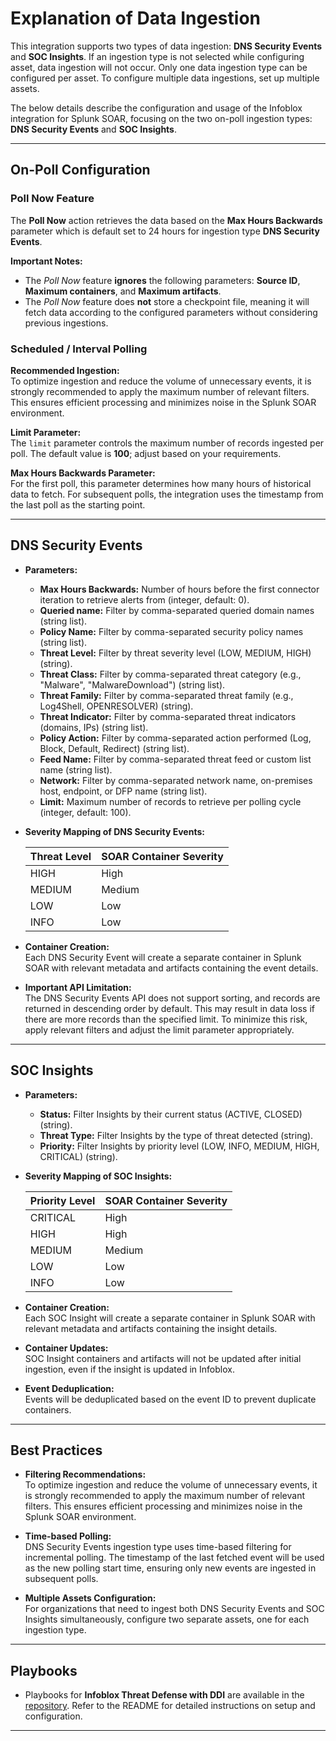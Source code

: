 # Explanation of Data Ingestion

This integration supports two types of data ingestion: **DNS Security Events** and **SOC Insights**. If an ingestion type is not selected while configuring asset, data ingestion will not occur. Only one data ingestion type can be configured per asset. To configure multiple data ingestions, set up multiple assets.

The below details describe the configuration and usage of the Infoblox integration for Splunk SOAR, focusing on the two on-poll ingestion types: **DNS Security Events** and **SOC Insights**.

______________________________________________________________________

## On-Poll Configuration

### Poll Now Feature

The **Poll Now** action retrieves the data based on the **Max Hours Backwards** parameter which is default set to 24 hours for ingestion type **DNS Security Events**.

**Important Notes:**

- The *Poll Now* feature **ignores** the following parameters: **Source ID**, **Maximum containers**, and **Maximum artifacts**.
- The *Poll Now* feature does **not** store a checkpoint file, meaning it will fetch data according to the configured parameters without considering previous ingestions.

### Scheduled / Interval Polling

**Recommended Ingestion:**\
To optimize ingestion and reduce the volume of unnecessary events, it is strongly recommended to apply the maximum number of relevant filters. This ensures efficient processing and minimizes noise in the Splunk SOAR environment.

**Limit Parameter:**\
The `limit` parameter controls the maximum number of records ingested per poll. The default value is **100**; adjust based on your requirements.

**Max Hours Backwards Parameter:**\
For the first poll, this parameter determines how many hours of historical data to fetch. For subsequent polls, the integration uses the timestamp from the last poll as the starting point.

______________________________________________________________________

## DNS Security Events

- **Parameters:**

  - **Max Hours Backwards:** Number of hours before the first connector iteration to retrieve alerts from (integer, default: 0).
  - **Queried name:** Filter by comma-separated queried domain names (string list).
  - **Policy Name:** Filter by comma-separated security policy names (string list).
  - **Threat Level:** Filter by threat severity level (LOW, MEDIUM, HIGH) (string).
  - **Threat Class:** Filter by comma-separated threat category (e.g., "Malware", "MalwareDownload") (string list).
  - **Threat Family:** Filter by comma-separated threat family (e.g., Log4Shell, OPENRESOLVER) (string).
  - **Threat Indicator:** Filter by comma-separated threat indicators (domains, IPs) (string list).
  - **Policy Action:** Filter by comma-separated action performed (Log, Block, Default, Redirect) (string list).
  - **Feed Name:** Filter by comma-separated threat feed or custom list name (string list).
  - **Network:** Filter by comma-separated network name, on-premises host, endpoint, or DFP name (string list).
  - **Limit:** Maximum number of records to retrieve per polling cycle (integer, default: 100).

- **Severity Mapping of DNS Security Events:**

  | Threat Level | SOAR Container Severity |
  |--------------|------------------------|
  | HIGH | High |
  | MEDIUM | Medium |
  | LOW | Low |
  | INFO | Low |

- **Container Creation:**\
  Each DNS Security Event will create a separate container in Splunk SOAR with relevant metadata and artifacts containing the event details.

- **Important API Limitation:**\
  The DNS Security Events API does not support sorting, and records are returned in descending order by default. This may result in data loss if there are more records than the specified limit. To minimize this risk, apply relevant filters and adjust the limit parameter appropriately.

______________________________________________________________________

## SOC Insights

- **Parameters:**

  - **Status:** Filter Insights by their current status (ACTIVE, CLOSED) (string).
  - **Threat Type:** Filter Insights by the type of threat detected (string).
  - **Priority:** Filter Insights by priority level (LOW, INFO, MEDIUM, HIGH, CRITICAL) (string).

- **Severity Mapping of SOC Insights:**

  | Priority Level | SOAR Container Severity |
  |----------------|------------------------|
  | CRITICAL | High |
  | HIGH | High |
  | MEDIUM | Medium |
  | LOW | Low |
  | INFO | Low |

- **Container Creation:**\
  Each SOC Insight will create a separate container in Splunk SOAR with relevant metadata and artifacts containing the insight details.

- **Container Updates:**\
  SOC Insight containers and artifacts will not be updated after initial ingestion, even if the insight is updated in Infoblox.

- **Event Deduplication:**\
  Events will be deduplicated based on the event ID to prevent duplicate containers.

______________________________________________________________________

## Best Practices

- **Filtering Recommendations:**\
  To optimize ingestion and reduce the volume of unnecessary events, it is strongly recommended to apply the maximum number of relevant filters. This ensures efficient processing and minimizes noise in the Splunk SOAR environment.

- **Time-based Polling:**\
  DNS Security Events ingestion type uses time-based filtering for incremental polling. The timestamp of the last fetched event will be used as the new polling start time, ensuring only new events are ingested in subsequent polls.

- **Multiple Assets Configuration:**\
  For organizations that need to ingest both DNS Security Events and SOC Insights simultaneously, configure two separate assets, one for each ingestion type.

______________________________________________________________________

## Playbooks

- Playbooks for **Infoblox Threat Defense with DDI** are available in the [repository](https://github.com/infobloxopen/infoblox_splunk_soar/tree/main/Infoblox%20Threat%20Defense%20with%20DDI). Refer to the README for detailed instructions on setup and configuration.

______________________________________________________________________
